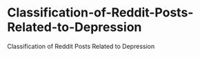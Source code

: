 # Classification-of-Reddit-Posts-Related-to-Depression
Classification of Reddit Posts Related to Depression
